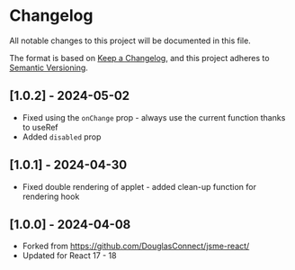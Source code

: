 # Changelog

All notable changes to this project will be documented in this file.

The format is based on [Keep a Changelog](https://keepachangelog.com/en/1.1.0/),
and this project adheres to [Semantic Versioning](https://semver.org/spec/v2.0.0.html).

## [1.0.2] - 2024-05-02

- Fixed using the `onChange` prop - always use the current function thanks to useRef
- Added `disabled` prop

## [1.0.1] - 2024-04-30

- Fixed double rendering of applet - added clean-up function for rendering hook

## [1.0.0] - 2024-04-08

- Forked from https://github.com/DouglasConnect/jsme-react/
- Updated for React 17 - 18

